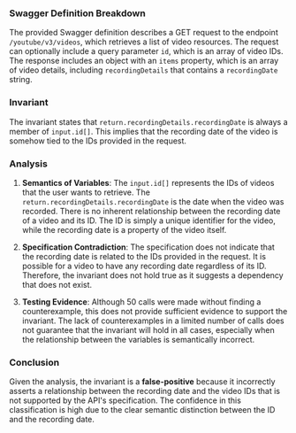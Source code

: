 ### Swagger Definition Breakdown
The provided Swagger definition describes a GET request to the endpoint `/youtube/v3/videos`, which retrieves a list of video resources. The request can optionally include a query parameter `id`, which is an array of video IDs. The response includes an object with an `items` property, which is an array of video details, including `recordingDetails` that contains a `recordingDate` string.

### Invariant
The invariant states that `return.recordingDetails.recordingDate` is always a member of `input.id[]`. This implies that the recording date of the video is somehow tied to the IDs provided in the request.

### Analysis
1. **Semantics of Variables**: The `input.id[]` represents the IDs of videos that the user wants to retrieve. The `return.recordingDetails.recordingDate` is the date when the video was recorded. There is no inherent relationship between the recording date of a video and its ID. The ID is simply a unique identifier for the video, while the recording date is a property of the video itself.

2. **Specification Contradiction**: The specification does not indicate that the recording date is related to the IDs provided in the request. It is possible for a video to have any recording date regardless of its ID. Therefore, the invariant does not hold true as it suggests a dependency that does not exist.

3. **Testing Evidence**: Although 50 calls were made without finding a counterexample, this does not provide sufficient evidence to support the invariant. The lack of counterexamples in a limited number of calls does not guarantee that the invariant will hold in all cases, especially when the relationship between the variables is semantically incorrect.

### Conclusion
Given the analysis, the invariant is a **false-positive** because it incorrectly asserts a relationship between the recording date and the video IDs that is not supported by the API's specification. The confidence in this classification is high due to the clear semantic distinction between the ID and the recording date.
